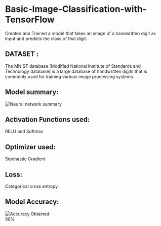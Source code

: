 # Basic-Image-Classification-with-TensorFlow
Created and Trained a model that takes an image of a handwritten digit as input and predicts the class of that digit.

## DATASET :
The MNIST database (Modified National Institute of Standards and Technology database) is a large database of handwritten digits that is commonly used for training various image processing systems.

## Model summary:
![Neural network summary](https://github.com/Abishek-Suresh/Basic-Image-Classification-with-TensorFlow/assets/90471014/690bb2eb-d955-4642-9151-c09cbc40526a)

## Activation Functions used:
RELU and Softmax

## Optimizer used:
Stochastic Gradient

## Loss:
Categorical cross entropy

## Model Accuracy:
![Accuracy Obtained](https://github.com/Abishek-Suresh/Basic-Image-Classification-with-TensorFlow/assets/90471014/6615f168-9600-4da7-8428-46347c490f99)
<br>
96%
